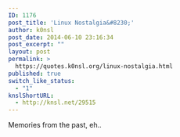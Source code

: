 ```yaml
---
ID: 1176
post_title: 'Linux Nostalgia&#8230;'
author: k0nsl
post_date: 2014-06-10 23:16:34
post_excerpt: ""
layout: post
permalink: >
  https://quotes.k0nsl.org/linux-nostalgia.html
published: true
switch_like_status:
  - "1"
knslShortURL:
  - http://knsl.net/29515
---
```

Memories from the past, eh..